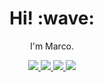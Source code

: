 <h1 align='center'> Hi! :wave:</h1>

<p align='center'>
  I'm Marco.
</p>

<!-- Badges: https://shields.io/ -->

<p align='center'>
  
  <a href="https://github.com/marcocaldera" target="_blank">
    <img src="https://img.shields.io/badge/-Github-000?style=flat&logo=Github&logoColor=white">
  </a>
  
  <a href="linkedin.com/in/marco-caldera" target="_blank">
    <img src="https://img.shields.io/badge/-LinkedIn-blue?style=flat&logo=Linkedin&logoColor=white">
  </a>
  
  <a href="https://marcocaldera.com/blog" target="_blank">
    <img src="https://img.shields.io/badge/-Blog-3559f5?style=flat&logo=Blogger&logoColor=white">
  </a>

  <a href="https://stackoverflow.com/users/5878210/marco-caldera" target="_blank">
    <img src="https://img.shields.io/badge/-StackOverflow-F58025?style=flat&logo=Stack-Overflow&logoColor=white">
  </a>

</p>

